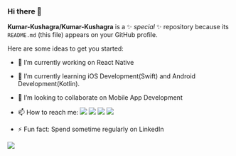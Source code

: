 ### Hi there 👋

**Kumar-Kushagra/Kumar-Kushagra** is a ✨ _special_ ✨ repository because its `README.md` (this file) appears on your GitHub profile.

Here are some ideas to get you started:

- 🔭 I’m currently working on React Native
- 🌱 I’m currently learning iOS Development(Swift) and Android Development(Kotlin). 
- 👯 I’m looking to collaborate on Mobile App Development

- 📫 How to reach me:                    [<img src="https://img.icons8.com/color/48/000000/linkedin.png"/>](https://www.linkedin.com/in/kumar-kushagra/)               [<img src="https://img.icons8.com/color/48/000000/twitter--v1.png"/>](https://twitter.com/KushagraK7)           [<img src="https://img.icons8.com/fluent/48/000000/instagram-new.png"/>](https://www.instagram.com/kushagra_srivastavaa/)  [<img src="https://img.icons8.com/fluent/48/000000/facebook-new.png"/>](https://www.facebook.com/kumarkushagra22)  
- ⚡ Fun fact: Spend sometime regularly on LinkedIn
<img src="https://github-readme-stats.vercel.app/api?username=Kumar-Kushagra">
